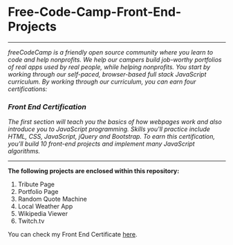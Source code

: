 # Free-Code-Camp-Front-End-Projects
---
_freeCodeCamp is a friendly open source community where you learn to code and help nonprofits.
We help our campers build job-worthy portfolios of real apps used by real people, while helping nonprofits.
You start by working through our self-paced, browser-based full stack JavaScript curriculum.
By working through our curriculum, you can earn four certifications:_ 

### _Front End Certification_

_The first section will teach you the basics of how webpages work and also introduce you to JavaScript programming.
Skills you'll practice include HTML, CSS, JavaScript, jQuery and Bootstrap.
To earn this certification, you'll build 10 front-end projects and implement many JavaScript algorithms._

---

**The following projects are enclosed within this repository:**

1. Tribute Page
2. Portfolio Page
3. Random Quote Machine
4. Local Weather App
5. Wikipedia Viewer
6. Twitch.tv

You can check my Front End Certificate [here](https://www.freecodecamp.com/anawebdev/front-end-certification).
